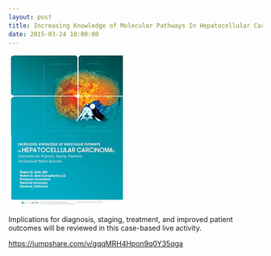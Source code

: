 ```yaml
---
layout: post
title: Increasing Knowledge of Molecular Pathways In Hepatocellular Carcinoma
date: 2015-03-24 10:00:00
---
```


![](/assets/images/increasing-knowledge-of-molecular-pathways-in-hepatocellular-carcinoma.jpg)

Implications for diagnosis, staging, treatment, and improved patient outcomes will be reviewed in this case-based live activity.

<https://jumpshare.com/v/gqqMRH4Hpon9q0Y35qga>